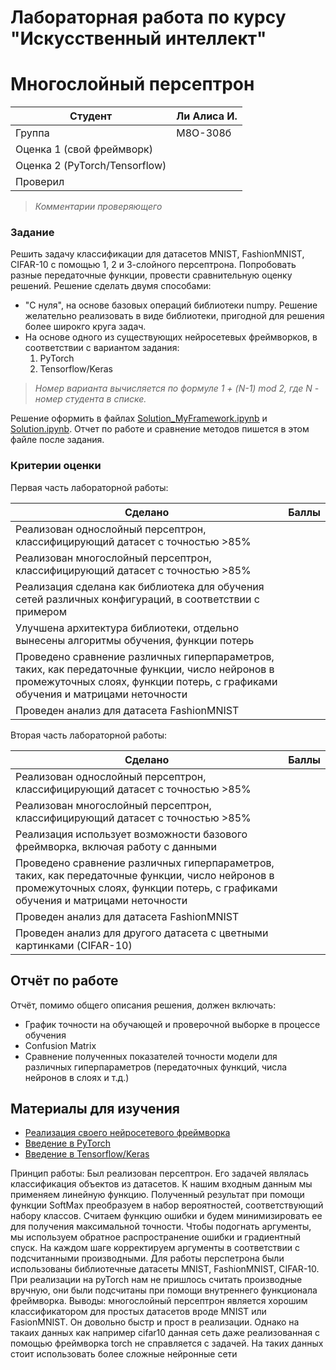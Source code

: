 # Лабораторная работа по курсу "Искусственный интеллект"
# Многослойный персептрон

| Студент | Ли Алиса И. |
|---------|-------------|
| Группа  | М8О-308б    |
| Оценка 1 (свой фреймворк) | |
| Оценка 2 (PyTorch/Tensorflow) | |
| Проверил | 

> *Комментарии проверяющего*
### Задание

Решить задачу классификации для датасетов MNIST, FashionMNIST, CIFAR-10 с помощью 1, 2 и 3-слойного персептрона. Попробовать разные передаточные функции, провести сравнительную оценку решений. Решение сделать двумя способами:
* "С нуля", на основе базовых операций библиотеки numpy. Решение желательно реализовать в виде библиотеки, пригодной для решения более широкго круга задач.
* На основе одного из существующих нейросетевых фреймворков, в соответствии с вариантом задания:
   1. PyTorch
   1. Tensorflow/Keras

> *Номер варианта вычисляется по формуле 1 + (N-1) mod 2, где N - номер студента в списке.*

Решение оформить в файлах [Solution_MyFramework.ipynb](Solution_MyFramework.ipynb) и [Solution.ipynb](Solution.ipynb). 
Отчет по работе и сравнение методов пишется в этом файле после задания.
### Критерии оценки

Первая часть лабораторной работы:

| Сделано | Баллы |
|---------|-------|
| Реализован однослойный персептрон, классифицирующий датасет с точностью >85% |  |
| Реализован многослойный персептрон, классифицирующий датасет с точностью >85% |  |
| Реализация сделана как библиотека для обучения сетей различных конфигураций, в соответствии с примером |  |
| Улучшена архитектура библиотеки, отдельно вынесены алгоритмы обучения, функции потерь |  |
| Проведено сравнение различных гиперпараметров, таких, как передаточные функции, число нейронов в промежуточных слоях, функции потерь, с графиками обучения и матрицами неточности |  |
| Проведен анализ для датасета FashionMNIST | |

Вторая часть лабораторной работы:

| Сделано | Баллы |
|---------|-------|
| Реализован однослойный персептрон, классифицирующий датасет с точностью >85% |  |
| Реализован многослойный персептрон, классифицирующий датасет с точностью >85% |  |
| Реализация использует возможности базового фреймворка, включая работу с данными |  |
| Проведено сравнение различных гиперпараметров, таких, как передаточные функции, число нейронов в промежуточных слоях, функции потерь, с графиками обучения и матрицами неточности |  |
| Проведен анализ для датасета FashionMNIST |  |
| Проведен анализ для другого датасета с цветными картинками (CIFAR-10) |  |

## Отчёт по работе

Отчёт, помимо общего описания решения, должен включать:
* График точности на обучающей и проверочной выборке в процессе обучения
* Confusion Matrix
* Сравнение полученных показателей точности модели для различных гиперпараметров (передаточных функций, числа нейронов в слоях и т.д.)

## Материалы для изучения

 * [Реализация своего нейросетевого фреймворка](https://github.com/shwars/NeuroWorkshop/blob/master/Notebooks/IntroMyFw.ipynb)
 * [Введение в PyTorch](https://github.com/shwars/NeuroWorkshop/blob/master/Notebooks/IntroPyTorch.ipynb)
 * [Введение в Tensorflow/Keras](https://github.com/shwars/NeuroWorkshop/blob/master/Notebooks/IntroKerasTF.ipynb)
 
 Принцип работы: 
 Был реализован персептрон. Его задачей являлась классификация объектов из датасетов. К нашим входным данным мы применяем линейную функцию. Полученный результат при помощи функции SoftMax преобразуем в набор вероятностей, соответствующий набору классов. Считаем функцию ошибки и будем минимизировать ее для получения максимальной точности. Чтобы подогнать аргументы, мы используем обратное распространение ошибки и градиентный спуск. На каждом шаге корректируем аргументы в соответствии с подсчитанными производными. Для работы перспетрона были использованы библиотечные датасеты MNIST, FashionMNIST, CIFAR-10. При реализации на pyTorch нам не пришлось считать производные вручную, они были подсчитаны при помощи внутреннего функционала фреймворка.
 Выводы: многослойный персептрон является хорошим классификатором для простых датасетов вроде MNIST или FasionMNIST. Он довольно быстр и прост в реализации. Однако на такаих данных как например cifar10 данная сеть даже реализованная с помощью фреймворка torch не справляется с задачей. На таких данных стоит использовать более сложные нейронные сети
